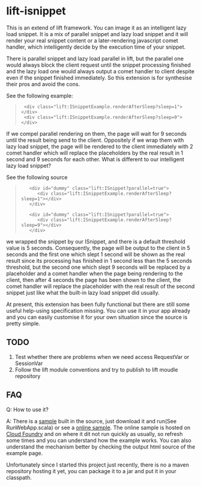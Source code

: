 lift-isnippet
=============

This is an extend of lift framework. You can image it as an intelligent lazy
load snippet. It is a mix of parallel snippet and lazy load snippet and it will
render your real snippet content or a later-rendering javascript comet handler,
which intelligently decide by the execution time of your snippet.

There is parallel snippet and lazy load parallel in lift, but the parallel one
would always block the client request until the snippet processing finished and
the lazy load one would always output a comet handler to client despite even if
the snippet finished immediately. So this extension is for synthesise their pros
and avoid the cons.

See the following example:

>      <div class="lift:ISnippetExample.renderAfterSleep?sleep=1"></div>
>      <div class="lift:ISnippetExample.renderAfterSleep?sleep=9"></div>

If we compel parallel rendering on them, the page will wait for 9 seconds until
the result being send to the client. Oppositely if we wrap them with lazy load
snippet, the page will be rendered to the client immediately with 2 comet handler
which will replace the placeholders by the real result in 1 second and 9 seconds
for each other. What is different to our intelligent lazy load snippet?

See the following source

>        <div id="dummy" class="lift:ISnippet?parallel=true">
>           <div class="lift:ISnippetExample.renderAfterSleep?sleep=1"></div>
>        </div>
>         
>        <div id="dummy" class="lift:ISnippet?parallel=true">
>           <div class="lift:ISnippetExample.renderAfterSleep?sleep=9"></div>
>        </div>

we wrapped the snippet by our ISnippet, and there is a default threshold value is
5 seconds. Consequently, the page will be output to the client in 5 seconds and the
first one which slept 1 second will be shown as the real result since its processing
has finished in 1 second less than the 5 seconds threshold, but the second one which
slept 9 seconds will be replaced by a placeholder and a comet handler when the page
being rendering to the client, then after 4 seconds the page has been shown to the
client, the comet handler will replace the placeholder with the real result of the
second snippet just like what the built-in lazy load snippet did usually. 

At present, this extension has been fully functional but there are still some useful
help-using specification missing. You can use it in your app already and you can easily
customise it for your own situation since the source is pretty simple.  

TODO
---
 1. Test whether there are problems when we need access RequestVar or SessionVar
 2. Follow the lift module conventions and try to publish to lift moudle repository 

FAQ
---

Q: How to use it?

A: There is a [sample](http://github.com/xzer/lift-isnippet/blob/master/example/src/main/webapp/index.html)
built in the source, just download it and run(See RunWebApp.scala) or see a
[online sample](http://isnippet.cloudfoundry.com/). The online sample is hosted on [Cloud Foundry](http://www.cloudfoundry.com/)
and on where it dit not run quickly as usually, so refresh some times and you can understand how the example works.
You can also understand the mechanism better by checking the output html source of the example page.

Unfortunately since I started this project just recently, there is no a maven repository hosting it yet, 
you can package it to a jar and put it in your classpath.